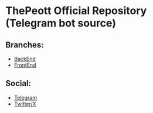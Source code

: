 #  ThePeott Official Repository (Telegram bot source) 

## Branches: 
- [BackEnd](https://github.com/qu-cipher/thePeott/tree/back)
- [FrontEnd](https://github.com/qu-cipher/thePeott/tree/front)

## Social: 
- [Telegram](https://t.me/QuantumCipherr)
- [Twitter/X](https://x.com/QuantumCipherr)
